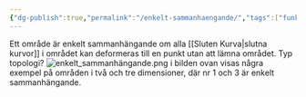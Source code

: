 ```yaml
---
{"dg-publish":true,"permalink":"/enkelt-sammanhaengande/","tags":["funktionsteori"]}
---
```


Ett område är enkelt sammanhängande om alla [[Sluten Kurva\|slutna kurvor]] i området kan deformeras till en punkt utan att lämna området. Typ topologi?
![enkelt_sammanhängande.png](/img/user/images/enkelt_sammanh%C3%A4ngande.png)
i bilden ovan visas några exempel på områden i två och tre dimensioner, där nr 1 och 3 är enkelt sammanhängande.